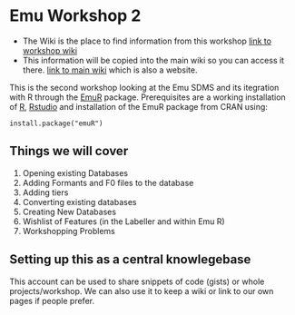 # Emu Workshop 2

- The Wiki is the place to find information from this workshop [link to workshop wiki](https://github.com/PhonLab/Emu_Workshop_2/wiki)
- This information will be copied into the main wiki so you can access it there. [link to main wiki](https://github.com/PhonLab/PhonLab.github.io/wiki) which is also a website.

This is the second workshop looking at the Emu SDMS and its itegration with R through the [EmuR](https://github.com/IPS-LMU/emuR) package. Prerequisites are a working installation of [R](https://mirror.aarnet.edu.au/pub/CRAN/), [Rstudio](https://www.rstudio.com/products/rstudio/download/) and installation of the EmuR package from CRAN using:

```
install.package("emuR")
```

## Things we will cover

1. Opening existing Databases
2. Adding Formants and F0 files to the database
3. Adding tiers 
4. Converting existing databases
5. Creating New Databases
5. Wishlist of Features (in the Labeller and within Emu R)
6. Workshopping Problems

## Setting up this as a central knowlegebase 

This account can be used to share snippets of code (gists) or whole projects/workshop. We can also use it to keep a wiki or link to our own pages if people prefer.

